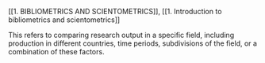 [[1. BIBLIOMETRICS AND SCIENTOMETRICS]], [[1. Introduction to bibliometrics and scientometrics]]

This refers to comparing research output in a specific field, including production in different countries, time periods, subdivisions of the field, or a combination of these factors.